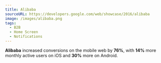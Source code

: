 ```yaml
---
title: Alibaba
sourceURL: https://developers.google.com/web/showcase/2016/alibaba
image: /images/alibaba.png
tags:
  - B2B
  - Home Screen
  - Notifications
---
```


**Alibaba** increased conversions on the mobile web by **76%**, with **14%** 
more monthly active users on iOS and **30%** more on Android.
